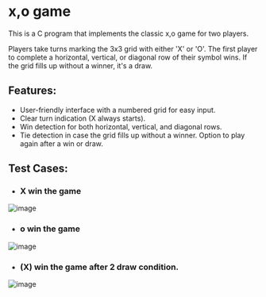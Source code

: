 
# x,o game

This is a C program that implements the classic x,o game for two players. 

Players take turns marking the 3x3 grid with either 'X' or 'O'. The first player to complete a horizontal, vertical, or diagonal row of their symbol wins. If the grid fills up without a winner, it's a draw.


## Features:

* User-friendly interface with a numbered grid for easy input.
* Clear turn indication (X always starts).
* Win detection for both horizontal, vertical, and diagonal   rows.
*   Tie detection in case the grid fills up without a winner.
    Option to play again after a win or draw.

## Test Cases:
* ### X win the game
![image](https://drive.google.com/uc?export=view&id=13O_htiBr21hXchKECOYMFTLQSET8p3s0)
* ### o win the game
![image](https://drive.google.com/uc?export=view&id=1uLeBvjmsIWDn24odSWrmUhHiQjirTDO8)

*  ### (X) win the game after 2 draw condition.
![image](https://drive.google.com/uc?export=view&id=1wsGr-xppMhK8boiwSBENMD7PzY5bL8I7)